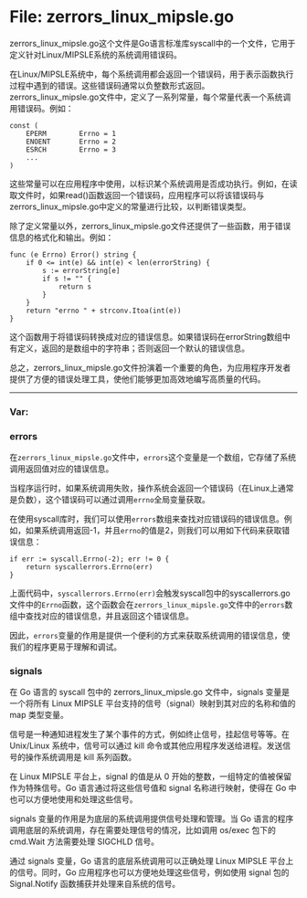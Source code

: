 # File: zerrors_linux_mipsle.go

zerrors_linux_mipsle.go这个文件是Go语言标准库syscall中的一个文件，它用于定义针对Linux/MIPSLE系统的系统调用错误码。

在Linux/MIPSLE系统中，每个系统调用都会返回一个错误码，用于表示函数执行过程中遇到的错误。这些错误码通常以负整数形式返回。zerrors_linux_mipsle.go文件中，定义了一系列常量，每个常量代表一个系统调用错误码。例如：

```
const (
    EPERM        Errno = 1
    ENOENT       Errno = 2
    ESRCH        Errno = 3
    ...
)
```

这些常量可以在应用程序中使用，以标识某个系统调用是否成功执行。例如，在读取文件时，如果read()函数返回一个错误码，应用程序可以将该错误码与zerrors_linux_mipsle.go中定义的常量进行比较，以判断错误类型。

除了定义常量以外，zerrors_linux_mipsle.go文件还提供了一些函数，用于错误信息的格式化和输出。例如：

```
func (e Errno) Error() string {
    if 0 <= int(e) && int(e) < len(errorString) {
        s := errorString[e]
        if s != "" {
            return s
        }
    }
    return "errno " + strconv.Itoa(int(e))
}
```

这个函数用于将错误码转换成对应的错误信息。如果错误码在errorString数组中有定义，返回的是数组中的字符串；否则返回一个默认的错误信息。

总之，zerrors_linux_mipsle.go文件扮演着一个重要的角色，为应用程序开发者提供了方便的错误处理工具，使他们能够更加高效地编写高质量的代码。




---

### Var:

### errors

在`zerrors_linux_mipsle.go`文件中，`errors`这个变量是一个数组，它存储了系统调用返回值对应的错误信息。

当程序运行时，如果系统调用失败，操作系统会返回一个错误码（在Linux上通常是负数），这个错误码可以通过调用`errno`全局变量获取。

在使用syscall库时，我们可以使用`errors`数组来查找对应错误码的错误信息。例如，如果系统调用返回-1，并且`errno`的值是2，则我们可以用如下代码来获取错误信息：

```
if err := syscall.Errno(-2); err != 0 {
    return syscallerrors.Errno(err)
}
```

上面代码中，`syscallerrors.Errno(err)`会触发syscall包中的syscallerrors.go文件中的`Errno`函数，这个函数会在`zerrors_linux_mipsle.go`文件中的`errors`数组中查找对应的错误信息，并且返回这个错误信息。

因此，`errors`变量的作用是提供一个便利的方式来获取系统调用的错误信息，使我们的程序更易于理解和调试。



### signals

在 Go 语言的 syscall 包中的 zerrors_linux_mipsle.go 文件中，signals 变量是一个将所有 Linux MIPSLE 平台支持的信号（signal）映射到其对应的名称和值的 map 类型变量。

信号是一种通知进程发生了某个事件的方式，例如终止信号，挂起信号等等。在 Unix/Linux 系统中，信号可以通过 kill 命令或其他应用程序发送给进程。发送信号的操作系统调用是 kill 系列函数。

在 Linux MIPSLE 平台上，signal 的值是从 0 开始的整数，一组特定的值被保留作为特殊信号。Go 语言通过将这些信号值和 signal 名称进行映射，使得在 Go 中也可以方便地使用和处理这些信号。

signals 变量的作用是为底层的系统调用提供信号处理和管理。当 Go 语言的程序调用底层的系统调用，存在需要处理信号的情况，比如调用 os/exec 包下的 cmd.Wait 方法需要处理 SIGCHLD 信号。

通过 signals 变量，Go 语言的底层系统调用可以正确处理 Linux MIPSLE 平台上的信号。同时，Go 应用程序也可以方便地处理这些信号，例如使用 signal 包的 Signal.Notify 函数捕获并处理来自系统的信号。



